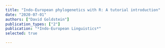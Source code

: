 ```yaml
---
title: "Indo-European phylogenetics with R: A tutorial introduction"
date: "2020-07-01"
authors: ["David Goldstein"]
publication_types: ["2"]
publication: "*Indo-European Linguistics*"
selected: true

---
```

